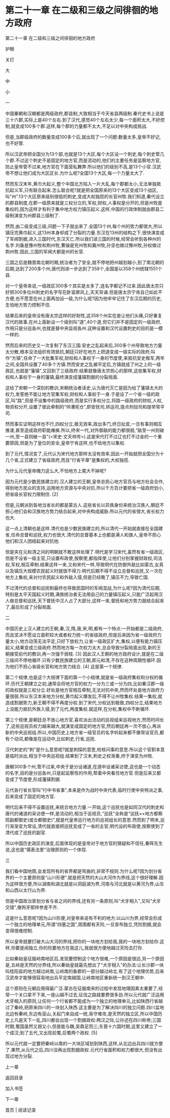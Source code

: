 # 第二十一章 在二级和三级之间徘徊的地方政府

第二十一章 在二级和三级之间徘徊的地方政府

护眼

关灯

大

中

小

一

中国秦朝和汉朝都是两级政府,郡县制,大致相当于今天省县两级制.秦代史书上说是三十六郡,实际上是40个左右.到了汉代,感觉40个左右太少,每一个面积太大,不好控制,就变成100多个郡.这样,每个郡的力量都不太大,不足以对中央构成挑战.

但是,当郡级政府的数量变成100多个后,就出现了一个问题:数量太多,皇帝不好记,也不好管.

所以汉武帝把全国分为13个部,也就是13个大区,每个大区设一个刺史,每个刺史管几个郡.不过这个刺史不是固定的地方官,而是流动的,他们的主要任务是监察地方官,防止皇帝管不过来,地方官在下面营私舞弊.所以他们的级别不高,是13个小官.汉武帝不想让他们成为大区区长.为什么呢?全国13个大区,每一个力量太大了.

然而东汉末年,黄巾大起义,整个中国北方陷入一片大乱,每个郡都太小,无法单独抵抗起义军,只有联合起来.怎么联合呢?就是把全国原来的13个大区变成13个战区,叫“州".13个大区原来级别很低的刺史,变成大权独揽的长官州牧.我们知道,秦代设立的郡县制度,在郡一级原来就是三权分立的,军权,财权,人事权是分开的,但是州牧是集权的,因为这样才有利于集中地方权力镇压起义.这样,中国的行政体制就由郡县二级制演变为州郡县三级制了.

然而,由二级变成三级,问题一下子就出来了.全国13个州,每个州的势力都很大,所以镇压完黄巾起义,这13州本身却成了分裂的力量.东汉在13州的结构之下,很快演变成了军阀割据,进入三国时代,东汉灭亡.所以我们读三国的时候,经常会听到各种州的名字.刘备是豫州牧和荆州牧,曹操是兖州牧和冀州牧,孙坚也做过豫州牧,孙权做过荆州牧.因此,三国的军阀大都是州的长官.

三国之后是魏晋南北朝时期,统治者为了安全,就不停地把州越划越小,到了南北朝的后期,达到了200多个州,唐代则进一步达到了358个,全国是以358个州统辖1551个县.

对一个皇帝来说,一级政区300多个其实是太多了,连名字都记不过来.因此唐太宗只好把300多位州刺史的名字写在卧室屏风上,天天背诵.但是唐太宗宁肯自己如此不方便,也不愿意在州上面再加设一级,为什么呢?因为他牢牢记住了东汉后期的历史,生怕地方势力控制不住.

结果后来的皇帝没有唐太宗这样的好耐性,这358个州实在是让他们头痛,只好重复汉代的故事,在州上面新设一个级别叫“道",40个道,但它们并不是固定的一级政府,作用只是分巡各州,也就是替中央监视各州.这种设置和汉代设置刺史的目的是一模一样的.

然而后来的历史又一次复制了东汉三国.安史之乱起来后,300多个州导致地方力量太分散,根本没法组织有效抵抗,朝廷只好在地方上把道变成一级实际的政府,叫作“方镇",任命了一大批集军权,财权和人事权于一身的节度使,来抵抗安史叛军,两年之间,全国共设置了40多个方镇.然而安史之乱被平定后,方镇就成了州之上的一级政区,也就是“藩镇",又回到了三级政府.结果就像唐太宗担心的那样,这些集军权,财权和人事权于一身的藩镇,最终演变成藩镇割据的分裂局面.

这给了宋朝一个深刻的教训,宋朝统治者读史,认为唐代灭亡是因为给了藩镇太大的权力,发誓绝不能让地方官集军权,财权和人事权于一身.于是设了一个省一级的政区,叫“路",但是不设集中的路级政府,而是实行多权分立,将路一级政府的财权,人权,物资权分开,设置了彼此牵制的“帅漕宪仓",即安抚司,转运司,提点刑狱司和提举常平司.

然而事实证明这样也不行,四权分立,极无效率,政出多门,终日扯皮,一旦有事则相互推诿,甚至造成政府职能瘫痪.所以,终宋一代,对外御敌的能力都很弱,“敌至一州则破一州,至一县则破一县"(<宋史·文天祥传>).这是宋代打不过辽也打不过金的一个重要原因,但是为了皇位的安全,皇帝宁肯这样,也不给地方以集权.

到了元代,情况变了,元代认为宋代地方那样太没有效率,因此一开始就把全国分为十几个省,正式建立了省级政府,而且“行省平章"是集权的,大权独揽.

为什么元代皇帝魄力这么大,不怕地方上尾大不掉呢?

因为元代是少数民族建立的.汉人建立的王朝,皇帝总担心地方官员与地方社会合作,得到地方民众的支持,运用地方资源与中央对抗.所以千方百计要把省一级政府划小,把省级长官权力限制住. [2]

但是,元朝派到各地当省长的都是蒙古人.这些省长以异族身份来统治汉族人,朝廷不担心他们会和汉族地方势力结合起来,对中央构成威胁.所以元代的省很大,省长权力也大.

这一点上清朝也是这样.清代也是少数民族建立的,所以清代一开始就直接在全国建省,任命总督和巡抚,权力也很大.清代的总督基本上也都是满人和旗人,皇帝不担心他们和汉人团结起来对抗他.

但是夹在元和清之间的明朝就不敢这样处理了.明代是学习宋代,虽然有省一级政区,但是不设省一级主官,只设置布政使,按察使,都指挥使,让他们分别掌握财政权,司法权,军权,相互牵制.结果这样一来,又和宋代一样,导致明代在防御外敌比如蒙古,女真以及镇压大规模农民起义时就很不得力.明代后期不得不设立总督和巡抚,又一次在地方上集权,来对付农民起义和外敌入侵,但是已经晚了,镇压不力,导致亡国.

不过清代的总督和巡抚制最终也导致民国时的军阀混战,为什么呢?因为清代后期,特别是太平天国起义时期,满族统治者无法用自己的力量镇压起义,只能广泛起用汉人做总督和巡抚,天下督抚中汉人占了大部分,这样一来,督抚和地方势力就结合起来了,最后形成了分裂局面.

二

中国历史上汉人建立的王朝,秦,汉,隋,唐,宋,明,都有一个特点:一开始都是二级政府,而且坚决不愿设立面积较大或者权力统一的省级政府,但是后来因为省一级政府力量太小,地方动荡无法平定,只好下放权力,让省一级政区扩大,集权,以便有能力镇压起义,结果变成三级政府.然而地方每一次权力太大,总会导致分裂局面出现,新的王朝接受前代的教训,再一次强干弱枝. [3] 因此汉人王朝的地方政府设计,就是在二级三级间不停地循环.只有少数民族建立的王朝,即元和清,不存在这种周期性循环.因为他们不担心省级长官和地方势力结合. [4] 这是第一个规律.

第二个规律,也是这个大规律下面的第一个小规律,就是省一级政府集权和分权的循环.历代王朝建立之初,通常会将地方官的权力一分为三或一分为四,比如秦汉郡一级的政权就是三权分立.好处是地方官相互牵制,无法对抗中央,然而坏处是地方政府力量很弱.所以东汉本来地方分权,黄巾起义爆发后,不得不让州牧集权.结果一集权,就造成割据势力,新王朝不得不再度分权.到了宋代,分权达到极致,四权分立,结果地方上没能力抵抗外族入侵,到了元代,再度集权.就这样,在分权,集权中不断循环.

第三个规律,是朝廷总不放心地方官,喜欢派出流动的巡视组来巡视地方,然而时间长了,这些巡视员权力越来越大,就演变成固定的地方官,然后朝廷再一次不放心,再派新的中央巡视组.所以,中国历史上地方省一级官员的名字听起来都不像常设官员,都有个动词,都像是在运动中,比如刺史,行省,巡抚.

汉代刺史的“刺"是什么意思呢?就是刺探的意思,检核问事的意思.所以这个官职本意是临时派出,相当于中央巡视组.结果到了汉末,刺史之权渐重,终于演变为州牧.

唐朝300多个州,管不过来,中央于是分设诸道,在道中设诸采访使,这也是一个动态的名字,目的是分巡各州,只是起监察性的作用,帮着中央看住地方官.但是后来又都变成了节度使,形成藩镇割据.

元代各行省长官叫“行中书省事",本来是作为战时中央代表,临时行使中央特派之事,后来变成了固定的地方官.

明代后来不得不设置巡抚,来统合地方力量.一开始,这个巡抚也是如同汉代的刺史和唐代的诸道的采访使一样,是流动的,相当于巡视员,“巡抚"全称是“巡抚××地方都察院副都御史(或佥都御史)",就是代皇帝巡行地方的巡视组长的意思.然而到了明末,巡行渐渐变为常设,清代就直接把巡抚变成了一省的主官,明代设的布政使,按察使到了清代成了巡抚的副官.

所以中国历史政区的演变,后面体现的是皇帝对于地方官的猜疑和不信任,秦晖先生说,这也是“儒表法里"治理原则的一个体现.

三

我们看中国地图,会发现所有的省界都是弯曲的,非常不规则.为什么呢?因为划分省界的一个主要原则是“山川形便".就是把天然的大山大河作为界线,这个很好理解.因为这样很方便,所以湖南和湖北就是以洞庭湖为界,河南与河北就是以黄河为界,山东和山西以太行山为界.

但是中国政治家划分省与省之间的界线,还有另一条原则,叫“犬牙相入",又叫“犬牙交错",像狗牙那样参差不齐.

这是什么意思呢?因为山川形便,对皇帝来说有不利的地方:以山川为界,经常会形成一个独立的地理单元,所谓“四塞之国",周围都有天险,一旦宣布独立,凭险割据,就会变得很难控制.

所以皇帝就要打破大山大河的界线,把你的一块地方划给我,我的一块地方划给你.这样,你要是闹独立,你的险要地方在我这儿,我就很方便地越过天险去打你.

比如秦始皇征服岭南地区后,发现要控制这个地方很难,一个原因是很远,另一个原因是,五岭是天然的分界线,所以秦始皇就最先想出了“犬牙相入"的办法:让长沙郡一块叫桂阳县的地方越过岭南,让岭南的象郡的一部分越过岭北.有了这个地理优势,后来汉武帝才能够很容易地出兵平定南越国,让岭南地区重新统一到汉王朝中.

这个原则在元朝应用得最广泛.蒙古在征服南宋的过程中发现地理因素太重要了,经常一个关口拿不下来,一座山越不过去,征伐之路就要费很多劲.所以元代就广泛运用犬牙相入的原则,让任何一个行省都不能成为一个独立的地理单元,比如陕西行省越过了秦岭,把原来四川的一块划入陕西.这主要是为了解决四川的独立问题.四川盆地北边有秦岭,东边有巫山,关起门来自成一统,易守难攻,是天然的独立区,所以中国历史上凡是天下一乱,四川都会出现一个割据政权:两汉之际,公孙述在四川称帝;三国时期,蜀国虽然又弱又小,但是能与魏,吴鼎足而三;东晋十六国时期,这里又建立了一个成汉;到了五代,又出现前蜀,后蜀两个政权. [5]

所以元代就一定要把秦岭以南的一大块区域划到陕西,这样,从北边出兵四川就方便了.果然,从元代之后,四川没再出现割据政权.元代行省面积和权力都很大,但没有出现过地方分裂.

上一章

返回目录

加入书签

下一章

首页 | 阅读记录